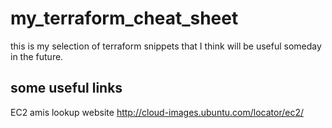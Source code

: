 # my_terraform_cheat_sheet
this is my selection of terraform snippets that I think will be useful someday in the future.

## some useful links
EC2 amis lookup website
http://cloud-images.ubuntu.com/locator/ec2/
